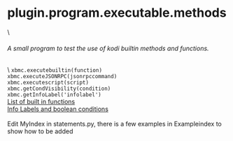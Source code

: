 # plugin.program.executable.methods
\
###### A small program to test the use of kodi builtin methods and functions.
\ 
`xbmc.executebuiltin(function)`\
`xbmc.executeJSONRPC(jsonrpccommand)`\
`xbmc.executescript(script)`\
`xbmc.getCondVisibility(condition)`\
`xbmc.getInfoLabel('infolabel')`
\
[List of built in functions](https://codedocs.xyz/AlwinEsch/kodi/page__list_of_built_in_functions.html)\
[Info Labels and boolean conditions](https://codedocs.xyz/AlwinEsch/kodi/modules__infolabels_boolean_conditions.html)\
\
Edit MyIndex in statements.py, there is a few examples in Exampleindex to show how to be added 